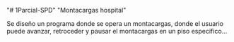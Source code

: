 "# 1Parcial-SPD" "Montacargas hospital"

Se diseño un programa donde se opera un montacargas, donde el usuario puede avanzar, retroceder y pausar el
montacargas en un piso especifico...

